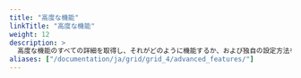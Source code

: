 ```yaml
---
title: "高度な機能"
linkTitle: "高度な機能"
weight: 12
description: >
  高度な機能のすべての詳細を取得し、それがどのように機能するか、および独自の設定方法を理解するには、次のセクションを参照してください。
aliases: ["/documentation/ja/grid/grid_4/advanced_features/"]
---
```

